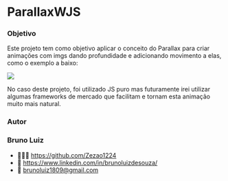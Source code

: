 # ParallaxWJS

### Objetivo
Este projeto tem como objetivo aplicar o conceito do Parallax para criar animações com imgs dando profundidade e adicionando movimento a elas, como o exemplo a baixo:

<img src="https://miro.medium.com/v2/resize:fit:1400/0*RgN39VjoeH5xh7T8.jpg">


No caso deste projeto, foi utilizado JS puro mas futuramente irei utilizar algumas frameworks de mercado que facilitam e tornam esta animação muito mais natural.

### Autor
<h3> Bruno Luiz</h3>

*  👨🏻‍💻 https://github.com/Zezao1224
*  🔗 https://www.linkedin.com/in/brunoluizdesouza/
*  📧 brunoluiz1809@gmail.com
